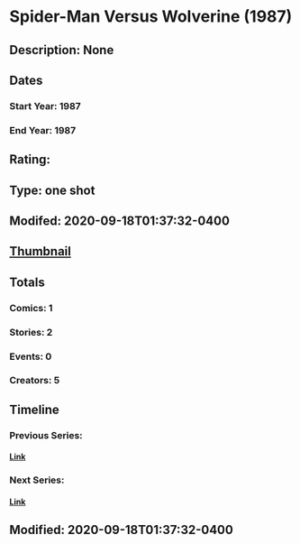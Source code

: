 # Spider-Man Versus Wolverine (1987)
## Description: None
## Dates
### Start Year: 1987
### End Year: 1987
## Rating: 
## Type: one shot
## Modifed: 2020-09-18T01:37:32-0400
## [Thumbnail](http://i.annihil.us/u/prod/marvel/i/mg/b/40/image_not_available.jpg)
## Totals
### Comics: 1
### Stories: 2
### Events: 0
### Creators: 5
## Timeline
### Previous Series: 
#### [Link]()
### Next Series: 
#### [Link]()
## Modified: 2020-09-18T01:37:32-0400